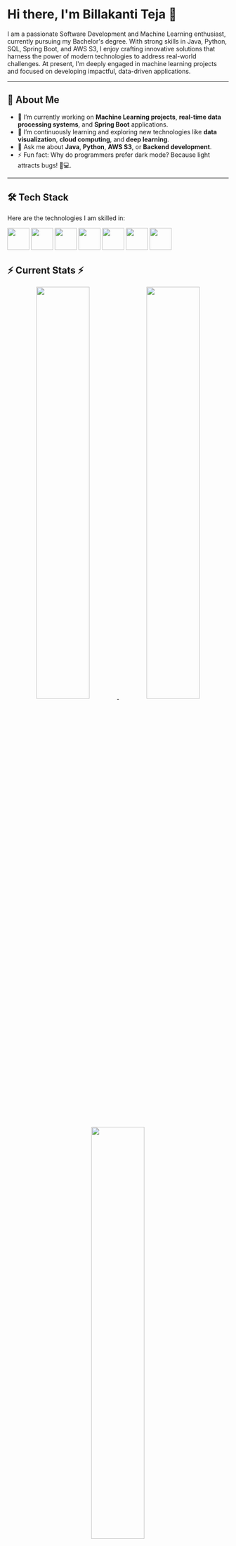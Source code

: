 # Hi there, I'm Billakanti Teja 👋


I am a passionate Software Development and Machine Learning enthusiast, currently pursuing my Bachelor's degree. With strong skills in Java, Python, SQL, Spring Boot, and AWS S3, I enjoy crafting innovative solutions that harness the power of modern technologies to address real-world challenges. At present, I'm deeply engaged in machine learning projects and focused on developing impactful, data-driven applications.

---

## 🚀 **About Me**

- 🔭 I’m currently working on **Machine Learning projects**, **real-time data processing systems**, and **Spring Boot** applications.
- 🌱 I’m continuously learning and exploring new technologies like **data visualization**, **cloud computing**, and **deep learning**.
- 💬 Ask me about **Java**, **Python**, **AWS S3**, or **Backend development**.
- ⚡ Fun fact: Why do programmers prefer dark mode? Because light attracts bugs! 🐛💻.

---

## 🛠 **Tech Stack**

Here are the technologies I am skilled in:

<p>
  <img src="https://cdn.jsdelivr.net/gh/devicons/devicon/icons/java/java-original.svg" width="50"/>
  <img src="https://cdn.jsdelivr.net/gh/devicons/devicon/icons/spring/spring-original.svg" width="50"/>
  <img src="https://cdn.jsdelivr.net/gh/devicons/devicon/icons/mysql/mysql-original.svg" width="50"/>
  <img src="https://cdn.jsdelivr.net/gh/devicons/devicon/icons/python/python-original.svg" width="50"/>
  <img src="https://cdn.jsdelivr.net/gh/devicons/devicon/icons/amazonwebservices/amazonwebservices-original.svg" width="50"/>
  <img src="https://cdn.jsdelivr.net/gh/devicons/devicon/icons/springboot/springboot-original.svg" width="50"/>
  <img src="https://cdn.jsdelivr.net/gh/devicons/devicon/icons/git/git-original.svg" width="50"/>
</p>



## ⚡ Current Stats ⚡  

<div align="center">
  
  <a href="https://streak-stats.demolab.com/?user=Billakanti-Teja&show_icons=true&theme=tokyonight">
    <img id="github-streak" width="49%" src="https://streak-stats.demolab.com?user=Billakanti-Teja&theme=tokyonight&border=FFFFFF&ring=5AC8FA&fire=5AC8FA&currStreakLabel=5AC8FA&sideNums=5AC8FA&sideLabels=5AC8FA&dates=FFFFFF&contribs=5AC8FA&streaks=5AC8FA&text_color=5AC8FA&title_color=0000FF&currStreakNum=5AC8FA&cache_seconds=86400&t=12345" />
  </a>

  <a href="https://github-readme-stats.vercel.app/api?username=Billakanti-Teja&show_icons=true&theme=tokyonight">
    <img id="github-stats" width="49%" src="https://github-readme-stats.vercel.app/api?username=Billakanti-Teja&show_icons=true&theme=tokyonight&border_color=FFFFFF&icon_color=FFD700&text_color=FFFFFF&title_color=5AC8FA&cache_seconds=600&t=12345" />
  </a>

  <a href="https://github-readme-stats.vercel.app/api/top-langs/?username=Billakanti-Teja&layout=compact&theme=tokyonight">
    <img id="github-langs" width="49%" src="https://github-readme-stats.vercel.app/api/top-langs/?username=Billakanti-Teja&layout=compact&theme=tokyonight&border_color=FFFFFF&text_color=FFFFFF&title_color=5AC8FA&cache_seconds=600&t=12345" />
  </a>

</div>  




---


## 📫 **Let's Connect**

[![LinkedIn](https://img.shields.io/badge/LinkedIn-0077B5?style=for-the-badge&logo=linkedin&logoColor=white)](https://www.linkedin.com/in/teja-billakanti-b376b7251/)


---

> "Stay curious, keep learning, keep exploring and build something awesome." 💻

![Footer Image](https://via.placeholder.com/1200x200.png?text=Happy+Coding!)

